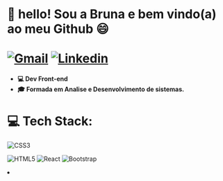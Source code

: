 # 💫 hello! Sou a Bruna e bem vindo(a) ao meu Github 😄<br><br><a href="mailto: bruhbg55@gmail.com"><img src="https://img.shields.io/badge/Gmail-red?style=flat&logo=Gmail&logoColor=white" alt="Gmail" /></a> <a href="https://www.linkedin.com/in/gcbruna/" target="_blank"><img src="https://img.shields.io/badge/LinkedIn-blue?style=flat&logo=linkedin&labelColor=blue" alt="Linkedin" /></a> </div> <h4> <ul> <li>💻 Dev Front-end </li> <li>🎓 Formada em Analise e Desenvolvimento de sistemas.</li></h4>

# 💻 Tech Stack:
![CSS3](https://img.shields.io/badge/css3-%231572B6.svg?style=for-the-badge&logo=css3&logoColor=white)

![HTML5](https://img.shields.io/badge/html5-%23E34F26.svg?style=for-the-badge&logo=html5&logoColor=white)
![React](https://img.shields.io/badge/react-%2320232a.svg?style=for-the-badge&logo=react&logoColor=%2361DAFB) 
![Bootstrap](https://img.shields.io/badge/bootstrap-%23563D7C.svg?style=for-the-badge&logo=bootstrap&logoColor=white)
<li><i class="fa-brands fa-js" style="color: #f3da58;"></i></li>
